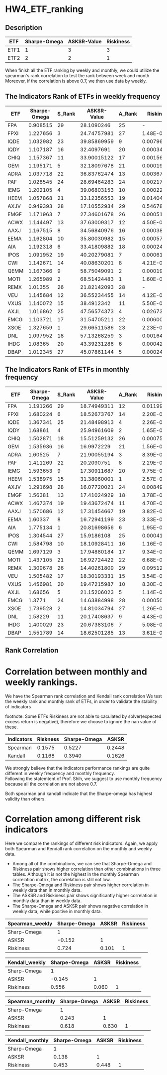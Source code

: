 # HW4_ETF_ranking

## Description 

|  ETF  | Sharpe-Omega  | ASKSR-Value | Riskiness    |
| ------------- | ------------- |------------- |------------- | 
| ETF1  | 1  | 3  | 3  | 
| ETF2  | 2  | 2  | 1  | 

When finish all the ETF ranking by weekly and monthly, 
we could utilize the spearman's rank correlation to test the rank between week and month. 
Moreover, if the correlation is above 0.7, we then use data by weekly. 

## The Indicators Rank of ETFs in weekly frequency

| ETF  | Sharpe-Omega | S_Rank | ASKSR-Value | A_Rank | Riskiness   | R_Rank |
|------|-------------|--------|-------------|--------|-------------|--------|
| FPA  | 0.908515    | 29     | 28.1090246  | 25     | -           | -      |
| FPXI | 1.227656    | 3      | 24.74757981 | 27     | 1.48E-06    | 1      |
| IQDE | 1.032982    | 23     | 39.85869959 | 9      | 0.00796245  | 24     |
| IQDY | 1.107187    | 16     | 32.4097691  | 20     | 0.000341761 | 13     |
| CHIQ | 1.157367    | 11     | 33.90015122 | 17     | 0.00156666  | 19     |
| GEM  | 1.195171    | 5      | 32.18097678 | 21     | 0.000190356 | 8      |
| ADRA | 1.037718    | 22     | 36.83762474 | 13     | 0.00367994  | 22     |
| PAF  | 1.028545    | 24     | 28.69464283 | 24     | 0.00217739  | 21     |
| IEMG | 1.202105    | 4      | 39.06803153 | 10     | 0.000228369 | 10     |
| HEEM | 1.057868    | 21     | 33.12356553 | 19     | 0.0140492   | 25     |
| AXJV | 0.949393    | 28     | 17.10552934 | 29     | 0.546783    | 27     |
| EMGF | 1.171963    | 7      | 27.34601678 | 26     | 0.000516204 | 16     |
| ACWX | 1.144497    | 13     | 37.63009317 | 12     | 4.50E-05    | 6      |
| AAXJ | 1.167515    | 8      | 34.56840976 | 16     | 0.000389331 | 14     |
| EEMA | 1.162804    | 10     | 35.80030982 | 15     | 0.000572542 | 17     |
| AIA  | 1.192318    | 6      | 33.41809882 | 18     | 0.000244934 | 12     |
| IPOS | 1.091952    | 19     | 40.20279081 | 7      | 0.000616928 | 18     |
| CWI  | 1.142671    | 14     | 40.08630201 | 8      | 4.21E-05    | 5      |
| QEMM | 1.167366    | 9      | 58.75049091 | 2      | 0.000193937 | 9      |
| MOTI | 1.265989    | 2      | 68.51424483 | 1      | 1.60E-06    | 2      |
| REMX | 1.01355     | 26     | 21.82142093 | 28     | -           | -      |
| VEU  | 1.145684    | 12     | 36.55234455 | 14     | 4.12E-05    | 4      |
| VXUS | 1.140072    | 15     | 38.4912342  | 11     | 5.50E-05    | 7      |
| AXJL | 1.016862    | 25     | 47.56574373 | 4      | 0.0267384   | 26     |
| EMCG | 1.103721    | 17     | 31.54705211 | 22     | 0.0060045   | 23     |
| XSOE | 1.327659    | 1      | 29.66511586 | 23     | 2.23E-06    | 3      |
| DNL  | 1.097952    | 18     | 57.13268259 | 3      | 0.00164884  | 20     |
| IHDG | 1.08365     | 20     | 43.39231286 | 6      | 0.00042334  | 15     |
| DBAP | 1.012345    | 27     | 45.07861144 | 5      | 0.000240228 | 11     |


## The Indicators Rank of ETFs in monthly frequency


| ETF  | Sharpe-Omega | S_Rank | ASKSR-Value | A_Rank | Riskiness   | R_Rank |
|------|-------------|--------|-------------|--------|-------------|--------|
| FPA  | 1.191266    | 29     | 18.74949311 | 12     | 0.0119976   | 28     |
| FPXI | 1.680224    | 6      | 18.52673767 | 14     | 2.20E-05    | 17     |
| IQDE | 1.367341    | 25     | 21.48498913 | 4      | 2.26E-05    | 18     |
| IQDY | 1.68861     | 4      | 25.94961609 | 2      | 1.65E-06    | 5      |
| CHIQ | 1.502871    | 18     | 15.51259132 | 26     | 0.000754618 | 26     |
| GEM  | 1.535936    | 16     | 16.9972229  | 21     | 1.56E-05    | 15     |
| ADRA | 1.60525     | 7      | 21.90055194 | 3      | 8.39E-07    | 1      |
| PAF  | 1.411269    | 22     | 20.2090751  | 8      | 2.29E-05    | 19     |
| IEMG | 1.593653    | 9      | 17.30911687 | 20     | 9.75E-06    | 13     |
| HEEM | 1.538975    | 15     | 31.38060001 | 1      | 2.57E-06    | 6      |
| AXJV | 1.291698    | 28     | 16.07720021 | 24     | 0.008491085 | 27     |
| EMGF | 1.56381     | 13     | 17.41024929 | 18     | 3.78E-05    | 21     |
| ACWX | 1.467374    | 19     | 19.43672474 | 11     | 4.70E-06    | 10     |
| AAXJ | 1.570686    | 12     | 17.31454667 | 19     | 3.82E-05    | 22     |
| EEMA | 1.60337     | 8      | 16.72941199 | 23     | 3.33E-05    | 20     |
| AIA  | 1.775134    | 1      | 20.81698656 | 6      | 1.95E-05    | 16     |
| IPOS | 1.304544    | 27     | 15.9186108  | 25     | 0.000416967 | 24     |
| CWI  | 1.584798    | 10     | 18.10928411 | 16     | 1.16E-06    | 4      |
| QEMM | 1.697129    | 3      | 17.94880184 | 17     | 9.34E-07    | 2      |
| MOTI | 1.437105    | 21     | 16.92724422 | 22     | 6.68E-05    | 23     |
| REMX | 1.309678    | 26     | 14.40261809 | 29     | 0.09512381  | 29     |
| VEU  | 1.505482    | 17     | 18.30193331 | 15     | 3.54E-06    | 7      |
| VXUS | 1.456981    | 20     | 19.47215987 | 10     | 8.30E-06    | 12     |
| AXJL | 1.68656     | 5      | 21.15206023 | 5      | 1.14E-06    | 3      |
| EMCG | 1.3771      | 24     | 14.63884998 | 28     | 0.00050845  | 25     |
| XSOE | 1.739528    | 2      | 14.81034794 | 27     | 1.26E-05    | 14     |
| DNL  | 1.58229     | 11     | 20.17408637 | 9      | 4.43E-06    | 9      |
| IHDG | 1.400029    | 23     | 20.67383106 | 7      | 5.08E-06    | 11     |
| DBAP | 1.551789    | 14     | 18.62501285 | 13     | 3.61E-06    | 8      |

## Rank Correlation 

# Correlation between monthly and weekly rankings.
We have the Spearman rank correlation and Kendall rank correlation
We test the weekly rank and monthly rank of ETFs, in order to validate the stability of indicators

footnote: Some ETFs Riskiness are not able to caculated by solver(expected excess return is negative), therefore we choose to ignore the nan value of these.  


| Indicators | Riskness      | Sharpe-Omega    | ASKSR |  
| ------------- | ------------- |------------- |------------- | 
|Spearman | 0.1575 | 0.5227  | 0.2448  | 
|Kandall  | 0.1168  | 0.3940  | 0.1626  | 

We strongly believe that the indicators performance rankings are quite different in weekly frequency and monthly frequency.  
Following the statemtent of Prof. Shih, we suggest to use monthly frequency because all the correlation are not above 0.7.  

Both spearman and kandall indicate that the Sharpe-omega has highest validity than others. 


# Correlation among different risk indicators
Here we compare the rankings of different risk indicators. Again, we apply both Spearman and Kendall rank correlation on the monthly and weekly data.

* Among all of the combinations, we can see that Sharpe-Omega and Riskiness pair shows higher correlation than other combinations in three tables. Although it is not the highest in the monthly Spearman correlation matrix, the correlation is still not low.
* The Sharpe-Omega and Riskiness pair shows higher correlation in weekly data than in monthly data.
* The ASKSR and Riskiness pair shows significantly higher correlation in monthly data than in weekly data.
* The Sharpe-Omega and ASKSR pair shows negative correlation in weekly data, while positive in monthly data.


| Spearman_weekly | Sharpe-Omega | ASKSR | Riskiness |
|-----------------|-------------|-------|-----------|
| Sharp-Omega     | 1           | 　    | 　        |
| ASKSR           | -0.152      | 1     | 　        |
| Riskiness       | 0.724       | 0.101 | 1         |


| Kendall_weekly | Sharpe-Omega | ASKSR | Riskiness |
|-------------------|-------------|-------|-----------|
| Sharp-Omega       | 1           | 　    | 　        |
| ASKSR             | -0.145      | 1     | 　        |
| Riskiness         | 0.556       | 0.060 | 1         |


| Spearman_monthly | Sharpe-Omega | ASKSR | Riskiness |
|------------------|-------------|-------|-----------|
| Sharp-Omega      | 1           | 　    | 　        |
| ASKSR            | 0.243       | 1     | 　        |
| Riskiness        | 0.618       | 0.630 | 1         |


| Kendall_monthly | Sharpe-Omega | ASKSR | Riskiness |
|--------------------|-------------|-------|-----------|
| Sharp-Omega        | 1           | 　    | 　        |
| ASKSR              | 0.138       | 1     | 　        |
| Riskiness          | 0.453       | 0.448 | 1         |
